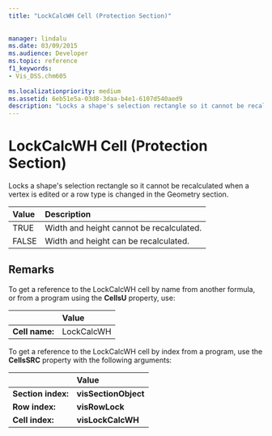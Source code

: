 ```yaml
---
title: "LockCalcWH Cell (Protection Section)"
 
 
manager: lindalu
ms.date: 03/09/2015
ms.audience: Developer
ms.topic: reference
f1_keywords:
- Vis_DSS.chm605
 
ms.localizationpriority: medium
ms.assetid: 6eb51e5a-03d8-3daa-b4e1-6107d540aed9
description: "Locks a shape's selection rectangle so it cannot be recalculated when a vertex is edited or a row type is changed in the Geometry section."
---
```


# LockCalcWH Cell (Protection Section)

Locks a shape's selection rectangle so it cannot be recalculated when a vertex is edited or a row type is changed in the Geometry section.
  
|**Value**|**Description**|
|:-----|:-----|
| TRUE  <br/> | Width and height cannot be recalculated. |
| FALSE  <br/> | Width and height can be recalculated. |
   
## Remarks

To get a reference to the LockCalcWH cell by name from another formula, or from a program using the **CellsU** property, use: 
  
||Value |
|:-----|:-----|
| **Cell name:**  <br/> | LockCalcWH  <br/> |
   
To get a reference to the LockCalcWH cell by index from a program, use the **CellsSRC** property with the following arguments: 
  
||Value |
|:-----|:-----|
| **Section index:**  <br/> |**visSectionObject** <br/> |
| **Row index:**  <br/> |**visRowLock** <br/> |
| **Cell index:**  <br/> |**visLockCalcWH** <br/> |
   

